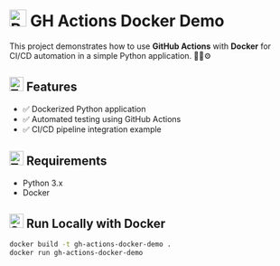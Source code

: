 # <img src="https://raw.githubusercontent.com/Tarikul-Islam-Anik/Telegram-Animated-Emojis/main/Travel%20and%20Places/Rocket.webp" alt="Rocket" width="30" height="30" /> GH Actions Docker Demo

This project demonstrates how to use **GitHub Actions** with **Docker** for CI/CD automation in a simple Python application. 🐍🐳⚙️

## <img src="https://raw.githubusercontent.com/Tarikul-Islam-Anik/Telegram-Animated-Emojis/main/Objects/Test%20Tube.webp" alt="Test Tube" width="25" height="25" /> Features

- ✅ Dockerized Python application
- ✅ Automated testing using GitHub Actions
- ✅ CI/CD pipeline integration example

## <img src="https://raw.githubusercontent.com/Tarikul-Islam-Anik/Telegram-Animated-Emojis/main/Objects/Toolbox.webp" alt="Toolbox" width="25" height="25" /> Requirements

- Python 3.x
- Docker

## <img src="https://raw.githubusercontent.com/Tarikul-Islam-Anik/Telegram-Animated-Emojis/main/Animals%20and%20Nature/Spouting%20Whale.webp" alt="Spouting Whale" width="25" height="25" /> Run Locally with Docker

```bash
docker build -t gh-actions-docker-demo .
docker run gh-actions-docker-demo

